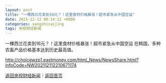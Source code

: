 ```yaml
---
layout: post
title: "一棵西兰花卖到16元？！这里食材价格暴涨！超市紧急从中国空运"
date: 2021-12-12 00:14:12 +0800
categories: yangshicaijing
tags: 央视财经新闻
---
```

一棵西兰花卖到16元？！这里食材价格暴涨！超市紧急从中国空运
在韩国，多种农畜产品价格基本达到历史最高值。

<http://choicewzp1.eastmoney.com/html_News/NewsShare.html?infoCode=NW202112112210671174>

[返回央视财经新闻](//finews.withounder.com/yangshicaijing/)｜[返回首页](//finews.withounder.com/)